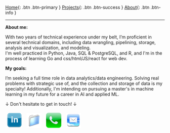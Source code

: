 <style>
.btn {
    display: inline-block;
    padding: 10px 20px;
    margin: 5px;
    border-radius: 5px;
    text-decoration: none;
    color: white;
    font-weight: bold;
}
.btn-primary { background-color: #007bff; }
.btn-success { background-color: #28a745; }
.btn-info { background-color: #17a2b8; }
.contact-button img {
    width: 48px; /* Standard size for all icons */
    height: 48px; /* Standard size for all icons */
    vertical-align: middle;
}
.contact-button {
    display: inline-block;
    margin: 5px;
    text-decoration: none;
}
</style>

<!-- Top Section: Navigation Buttons -->
[Home](README.md){: .btn .btn-primary } 
[Projects](projectPage.md){: .btn .btn-success } 
[About](about.md){: .btn .btn-info }

<!-- Middle Section: Description -->
---
__About me:__

With two years of technical experience under my belt, I’m proficient in several technical domains, including data wrangling, pipelining, storage, analysis and visualization, and modeling. <br>I'm well practiced in Python, Java, SQL & PostgreSQL, and R, and I'm in the process of learning Go and css/html/JS/react for web dev. 

__My goals:__

I’m seeking a full time role in data analytics/data engineering. Solving real problems with strategic use of, and the collection and storage of data is my specialty! Additionally, I'm intending on pursuing a master's in machine learning in my future for a career in AI and applied ML.

↓ Don't hesitate to get in touch! ↓

<!-- Bottom Section: Contact Buttons -->
<a href="https://www.linkedin.com/in/your-profile" class="contact-button">
  <img src="images/linkedin.jpg" alt="LinkedIn">
</a>
<a href="https://docs.google.com/document/d/12OT1G2pk7JruC2Z_F1J2xMmz6Qf-urPc/edit?usp=sharing&ouid=116509027107431059441&rtpof=true&sd=true" class="contact-button">
  <img src="images/files.png" alt="Resume">
</a>
<a href="#" class="contact-button" onclick="alert('Phone: +4244650093')">
  <img src="images/phones.jpg" alt="Phone">
</a>
<a href="#" class="contact-button" onclick="alert('Email: peterjmanning@berkeley.edu')">
  <img src="images/email.jpg" alt="Email">
</a>



